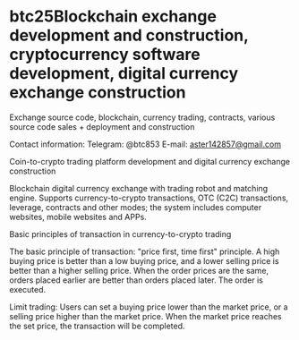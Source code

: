 # btc25Blockchain exchange development and construction, cryptocurrency software development, digital currency exchange construction

Exchange source code, blockchain, currency trading, contracts, various source code sales + deployment and construction

Contact information: Telegram: @btc853 E-mail: aster142857@gmail.com

Coin-to-crypto trading platform development and digital currency exchange construction

Blockchain digital currency exchange with trading robot and matching engine. Supports currency-to-crypto transactions, OTC (C2C) transactions, leverage, contracts and other modes; the system includes computer websites, mobile websites and APPs.

Basic principles of transaction in currency-to-crypto trading

The basic principle of transaction: "price first, time first" principle. A high buying price is better than a low buying price, and a lower selling price is better than a higher selling price. When the order prices are the same, orders placed earlier are better than orders placed later. The order is executed.

Limit trading: Users can set a buying price lower than the market price, or a selling price higher than the market price. When the market price reaches the set price, the transaction will be completed.
